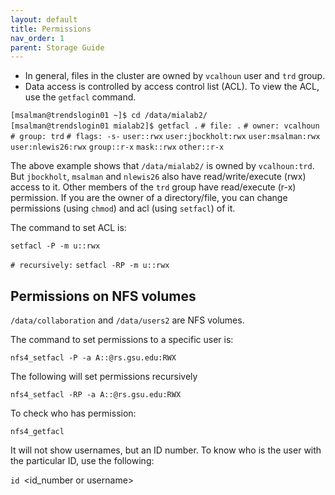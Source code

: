 ```yaml
---
layout: default
title: Permissions
nav_order: 1
parent: Storage Guide
---
```

-   In general, files in the cluster are owned by `vcalhoun` user and
    `trd` group.
-   Data access is controlled by access control list (ACL). To view the
    ACL, use the `getfacl` command.

`[msalman@trendslogin01 ~]$ cd /data/mialab2/`
`[msalman@trendslogin01 mialab2]$ getfacl .`
`# file: .`
`# owner: vcalhoun`
`# group: trd`
`# flags: -s-`
`user::rwx`
`user:jbockholt:rwx`
`user:msalman:rwx`
`user:nlewis26:rwx`
`group::r-x`
`mask::rwx`
`other::r-x`

The above example shows that `/data/mialab2/` is owned by
`vcalhoun:trd`. But `jbockholt`, `msalman` and `nlewis26` also have
read/write/execute (rwx) access to it. Other members of the `trd` group
have read/execute (r-x) permission. If you are the owner of a
directory/file, you can change permissions (using `chmod`) and acl
(using `setfacl`) of it.

The command to set ACL is:

`setfacl -P -m u:`<username>`:rwx `<directory>

`# recursively:`
`setfacl -RP -m u:`<username>`:rwx `<directory>

## Permissions on NFS volumes

`/data/collaboration` and `/data/users2` are NFS volumes.

The command to set permissions to a specific user is:

`nfs4_setfacl -P -a A::`<username>`@rs.gsu.edu:RWX `<directory>

The following will set permissions recursively

`nfs4_setfacl -RP -a A::`<username>`@rs.gsu.edu:RWX `<directory>

To check who has permission:

`nfs4_getfacl `<directory>

It will not show usernames, but an ID number. To know who is the user
with the particular ID, use the following:

`id `<id_number or username>